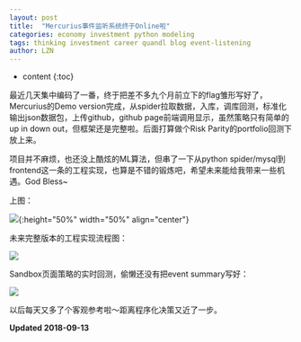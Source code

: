 ```yaml
---
layout: post
title:  "Mercurius事件监听系统终于Online啦"
categories: economy investment python modeling 
tags: thinking investment career quandl blog event-listening
author: LZN
---
```


* content 
{:toc}

最近几天集中编码了一番，终于把差不多九个月前立下的flag雏形写好了，Mercurius的Demo version完成，从spider拉取数据，入库，调库回测，标准化输出json数据包，上传github，github page前端调用显示，虽然策略只有简单的up in down out，但框架还是完整啦。后面打算做个Risk Parity的portfolio回测下放上来。

项目并不麻烦，也还没上酷炫的ML算法，但串了一下从python spider/mysql到frontend这一条的工程实现，也算是不错的锻炼吧，希望未来能给我带来一些机遇。God Bless~

上图：

![](https://ws1.sinaimg.cn/large/73ebdc71ly1fv7ztpkl0sj210k0u0b29.jpg){:height="50%" width="50%" align="center"}


未来完整版本的工程实现流程图：

![](https://ws1.sinaimg.cn/large/73ebdc71ly1fv80eil7suj213j0td7ct.jpg)

Sandbox页面策略的实时回测，偷懒还没有把event summary写好：

![](https://ws1.sinaimg.cn/large/73ebdc71ly1fv80g5yuzxj20sq0gp77d.jpg)

以后每天又多了个客观参考啦～距离程序化决策又近了一步。

**Updated 2018-09-13**
